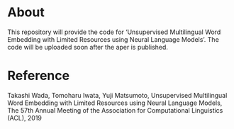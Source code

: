 # About
This repository will provide the code for ‘Unsupervised Multilingual Word Embedding with Limited Resources using Neural Language Models’. The code will be uploaded soon after the aper is published.

# Reference
Takashi Wada, Tomoharu Iwata, Yuji Matsumoto, Unsupervised Multilingual Word Embedding with Limited Resources using Neural Language Models, The 57th Annual Meeting of the Association for Computational Linguistics (ACL), 2019



